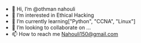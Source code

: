 - 👋 Hi, I’m @othman nahouli
- 👀 I’m interested in Ethical Hacking
- 🌱 I’m currently learning["Python", "CCNA", "Linux"]
- 💞️ I’m looking to collaborate on ...
- 📫 How to reach me Nahouli150@gmail.com

<!---
AlexBlake8/AlexBlake8 is a ✨ special ✨ repository because its `README.md` (this file) appears on your GitHub profile.
You can click the Preview link to take a look at your changes.
--->
